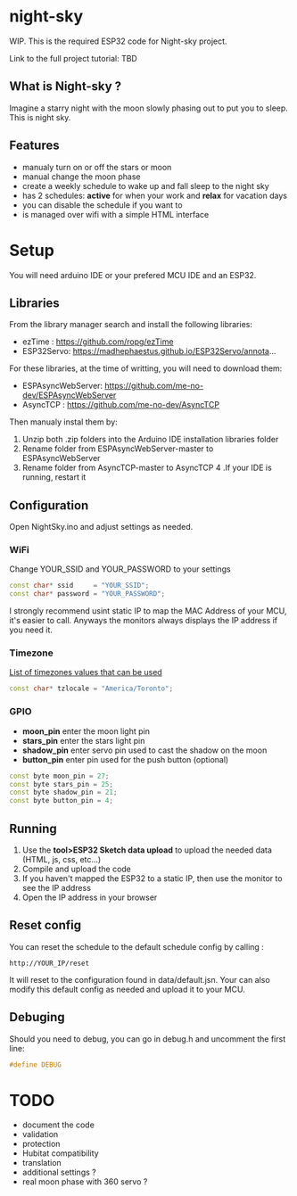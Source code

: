 # night-sky

WIP. This is the required ESP32 code for Night-sky project.

Link to the full project tutorial: TBD

## What is Night-sky ?
Imagine a starry night with the moon slowly phasing out to put you to sleep.
This is night sky.

## Features
- manualy turn on or off the stars or moon
- manual change the moon phase
- create a weekly schedule to wake up and fall sleep to the night sky
- has 2 schedules: **active** for when your work and **relax** for vacation days
- you can disable the schedule if you want to
- is managed over wifi with a simple HTML interface

# Setup

You will need arduino IDE or your prefered MCU IDE and an ESP32.

## Libraries
From the library manager search and install the following libraries:
- ezTime : https://github.com/ropg/ezTime
- ESP32Servo: https://madhephaestus.github.io/ESP32Servo/annota...

For these libraries, at the time of writting, you will need to download them:

- ESPAsyncWebServer: https://github.com/me-no-dev/ESPAsyncWebServer
- AsyncTCP : https://github.com/me-no-dev/AsyncTCP

Then manualy instal them by:

1. Unzip both .zip folders into the Arduino IDE installation libraries folder
2. Rename folder from ESPAsyncWebServer-master to ESPAsyncWebServer
3. Rename folder from AsyncTCP-master to AsyncTCP
4 .If your IDE is running, restart it

## Configuration

Open NightSky.ino and adjust settings as needed.

### WiFi
Change YOUR_SSID and YOUR_PASSWORD to your settings
```cpp
const char* ssid     = "YOUR_SSID";
const char* password = "YOUR_PASSWORD";
```
I strongly recommend usint static IP to map the MAC Address of your MCU, it's easier to call.
Anyways the monitors always displays the IP address if you need it.

### Timezone
[List of timezones values that can be used](https://en.wikipedia.org/wiki/List_of_tz_database_time_zones)
```cpp
const char* tzlocale = "America/Toronto";
```

### GPIO
- **moon_pin** enter the moon light pin
- **stars_pin** enter the stars light pin
- **shadow_pin** enter servo pin used to cast the shadow on the moon
- **button_pin** enter pin used for the push button (optional)

```cpp
const byte moon_pin = 27;
const byte stars_pin = 25;
const byte shadow_pin = 21;
const byte button_pin = 4;
```

## Running
1. Use the **tool>ESP32 Sketch data upload** to upload the needed data (HTML, js, css, etc...)
2. Compile and upload the code
3. If you haven't mapped the ESP32 to a static IP, then use the monitor to see the IP address
4. Open the IP address in your browser

## Reset config
You can reset the schedule to the default schedule config by calling :
```
http://YOUR_IP/reset
```
It will reset to the configuration found in data/default.jsn. Your can also modify this default config as needed and upload it to your MCU.

## Debuging

Should you need to debug, you can go in debug.h and uncomment the first line:
```cpp
#define DEBUG
```

# TODO
- document the code
- validation
- protection
- Hubitat compatibility
- translation
- additional settings ?
- real moon phase with 360 servo ?
